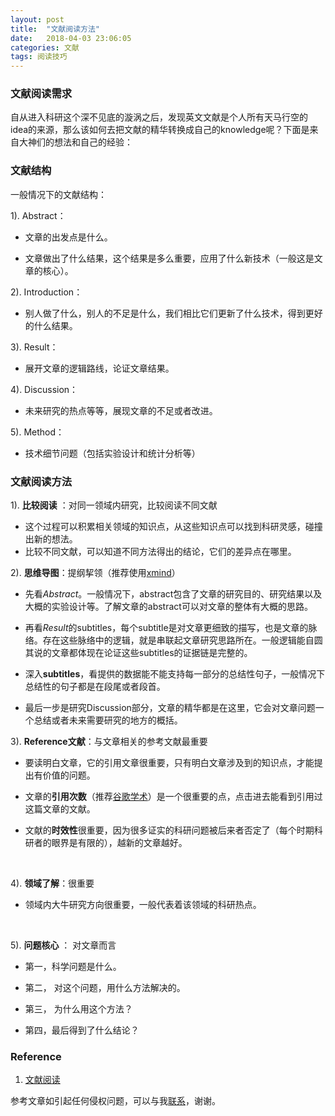 ```yaml
---
layout: post
title:  "文献阅读方法"
date:   2018-04-03 23:06:05
categories: 文献
tags: 阅读技巧
---
```


### 文献阅读需求

自从进入科研这个深不见底的漩涡之后，发现英文文献是个人所有天马行空的idea的来源，那么该如何去把文献的精华转换成自己的knowledge呢？下面是来自大神们的想法和自己的经验：

### 文献结构
一般情况下的文献结构：

1). Abstract：

- 文章的出发点是什么。

- 文章做出了什么结果，这个结果是多么重要，应用了什么新技术（一般这是文章的核心）。

2). Introduction：

- 别人做了什么，别人的不足是什么，我们相比它们更新了什么技术，得到更好的什么结果。

3). Result：

- 展开文章的逻辑路线，论证文章结果。

4). Discussion：

- 未来研究的热点等等，展现文章的不足或者改进。

5). Method：

- 技术细节问题（包括实验设计和统计分析等）



### 文献阅读方法
1). **比较阅读** ：对同一领域内研究，比较阅读不同文献
- 这个过程可以积累相关领域的知识点，从这些知识点可以找到科研灵感，碰撞出新的想法。
- 比较不同文献，可以知道不同方法得出的结论，它们的差异点在哪里。

2). **思维导图**：提纲挈领（推荐使用[xmind](https://www.xmind.cn/)）

- 先看*Abstract*。一般情况下，abstract包含了文章的研究目的、研究结果以及大概的实验设计等。了解文章的abstract可以对文章的整体有大概的思路。

- 再看*Result*的subtitles，每个subtitle是对文章更细致的描写，也是文章的脉络。存在这些脉络中的逻辑，就是串联起文章研究思路所在。一般逻辑能自圆其说的文章都体现在论证这些subtitles的证据链是完整的。

- 深入**subtitles**，看提供的数据能不能支持每一部分的总结性句子，一般情况下总结性的句子都是在段尾或者段首。

- 最后一步是研究Discussion部分，文章的精华都是在这里，它会对文章问题一个总结或者未来需要研究的地方的概括。

3). **Reference文献**：与文章相关的参考文献最重要

- 要读明白文章，它的引用文章很重要，只有明白文章涉及到的知识点，才能提出有价值的问题。

- 文章的**引用次数**（推荐[谷歌学术](https://scholar.google.com/)）是一个很重要的点，点击进去能看到引用过这篇文章的文献。

- 文献的**时效性**很重要，因为很多证实的科研问题被后来者否定了（每个时期科研者的眼界是有限的），越新的文章越好。

  ​

4). **领域了解**：很重要

- 领域内大牛研究方向很重要，一般代表着该领域的科研热点。

  ​

5). **问题核心** ： 对文章而言

- 第一，科学问题是什么。

- 第二， 对这个问题，用什么方法解决的。

- 第三， 为什么用这个方法？

- 第四，最后得到了什么结论？



### Reference

1. [文献阅读](https://www.zhihu.com/question/24708090)

参考文章如引起任何侵权问题，可以与我[联系](https://github.com/HuaZou/)，谢谢。

